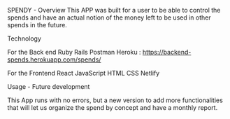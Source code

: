 SPENDY - Overview
This APP was built for a user to be able to control the spends and have an actual notion of the money left to be used in other spends in the future.

Technology

For the Back end
  Ruby
  Rails
  Postman 
  Heroku : https://backend-spends.herokuapp.com/spends/
  
For the Frontend
  React
  JavaScript
  HTML
  CSS
  Netlify

Usage - Future development

  This App runs with no errors, but a new version to add more functionalities that will let us organize the spend by concept and have a monthly report.
